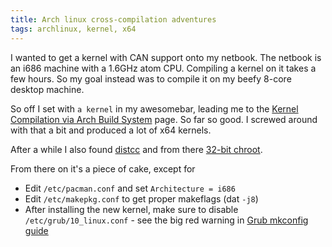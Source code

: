 ```yaml
---
title: Arch linux cross-compilation adventures
tags: archlinux, kernel, x64
---
```


I wanted to get a kernel with CAN support onto my netbook. The netbook is an i686 machine with a 1.6GHz atom CPU. Compiling a kernel on it takes a few hours. So my goal instead was to compile it on my beefy 8-core desktop machine.

So off I set with `a kernel` in my awesomebar, leading me to the [Kernel Compilation via Arch Build System](https://wiki.archlinux.org/index.php/Kernels/Compilation/Arch_Build_System) page. So far so good. I screwed around with that a bit and produced a lot of x64 kernels.

After a while I also found [distcc](https://wiki.archlinux.org/index.php/Distcc) and from there [32-bit chroot](https://wiki.archlinux.org/index.php/Install_bundled_32-bit_system_in_Arch64).

From there on it's a piece of cake, except for

* Edit `/etc/pacman.conf` and set `Architecture = i686`
* Edit `/etc/makepkg.conf` to get proper makeflags (dat `-j8`)
* After installing the new kernel, make sure to disable `/etc/grub/10_linux.conf` - see the big red warning in [Grub mkconfig guide](https://wiki.archlinux.org/index.php/Grub#Generating_main_configuration_file)
